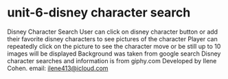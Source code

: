 # unit-6-disney character search
Disney Character Search
User can click on disney character button or add their favorite disney characters to see pictures of the character
Player can repeatedly click on the picture to see the character move or be still
up to 10 images will be displayed
Background was taken from google search
Disney character searches and information is from giphy.com
Developed by Ilene Cohen.
email: ilene413@icloud.com
